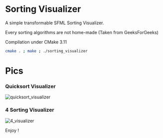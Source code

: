 # Sorting Visualizer

A simple transformable SFML Sorting Visualizer.  
  
Every sorting algorithms are not home-made (Taken from GeeksForGeeks)  
  
Compilation under CMake 3.11
```bash
cmake . ; make ; ./sorting_visualizer
```

# Pics

### Quicksort Visualizer

![quicksort_visualizer](https://user-images.githubusercontent.com/44285344/83564794-9e7f5100-a51d-11ea-88f9-8651fee4cdbf.gif)

### 4 Sorting Visualizer

![4_visualizer](https://user-images.githubusercontent.com/44285344/83564790-9d4e2400-a51d-11ea-9c4e-9046cd66b2ee.gif)

Enjoy !

